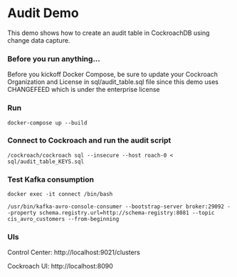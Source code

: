 # Audit Demo

This demo shows how to create an audit table in CockroachDB using change data capture.

### Before you run anything...

Before you kickoff Docker Compose, be sure to update your Cockroach Organization and License in sql/audit_table.sql file since this demo uses CHANGEFEED which is under the enterprise license


### Run

`docker-compose up --build`

### Connect to Cockroach and run the audit script

`/cockroach/cockroach sql --insecure --host roach-0 < sql/audit_table_KEYS.sql`


### Test Kafka consumption

`docker exec -it connect /bin/bash`

`/usr/bin/kafka-avro-console-consumer --bootstrap-server broker:29092 --property schema.registry.url=http://schema-registry:8081 --topic cis_avro_customers --from-beginning`


### UIs

Control Center: http://localhost:9021/clusters

Cockroach UI: http://localhost:8090
